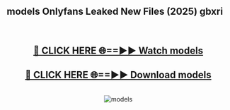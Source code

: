 <h2>models Onlyfans Leaked New Files (2025) gbxri</h2>
<br>
<div align="center">
<h2><a href="https://mediafiles.top/models&ref=git" rel="nofollow">🔴 CLICK HERE 🌐==►► Watch models</a></h2>
<h2><a href="https://mediafiles.top/models&ref=git" rel="nofollow">🔴 CLICK HERE 🌐==►► Download models</a></h2>
<br>
<a href="https://mediafiles.top/models&ref=git" rel="nofollow" data-target="animated-image.originalLink"><img src="https://i.ibb.co.com/xMMVF88/686577567.gif" alt="models" style="max-width: 100%; display: inline-block;" data-target="animated-image.originalImage"></a>
</div>
<br>
<br>